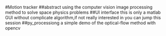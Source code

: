 #Motion tracker
##abstract
using the computer vision image processing method to solve space physics problems
##UI interface
this is only a matlab GUI without complicate algorithm,if not really interested in you can jump this session
##py_processiong
a simple demo of the optical-flow method with opencv